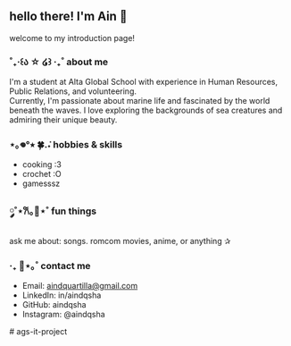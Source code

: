 ## hello there! I'm Ain 🌷

welcome to my introduction page! 

### ˚₊‧꒰ა ☆ ໒꒱ ‧₊˚ about me
I'm a student at Alta Global School with experience in Human Resources, Public Relations, and volunteering.  
Currently, I'm passionate about marine life and fascinated by the world beneath the waves. I love exploring the backgrounds of sea creatures and admiring their unique beauty.

### ⋆｡𖦹°⭒ 🍀.݁˖ hobbies & skills
- cooking :3
- crochet :O
- gamesssz

### ༘˚⋆𐙚｡🎡⋆˚ fun things
ask me about: songs. romcom movies, anime, or anything ✰


### ‧₊ 💬⋆｡˚ contact me
- Email: aindquartilla@gmail.com
- LinkedIn: in/aindqsha
- GitHub: aindqsha
- Instagram: @aindqsha

#   a g s - i t - p r o j e c t  
 